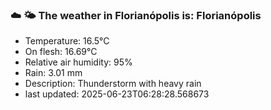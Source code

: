 ### ☁️ 🌤️  The weather in Florianópolis is: Florianópolis

- Temperature: 16.5°C
- On flesh: 16.69°C
- Relative air humidity: 95%
- Rain: 3.01 mm
- Description: Thunderstorm with heavy rain
- last updated: 2025-06-23T06:28:28.568673
